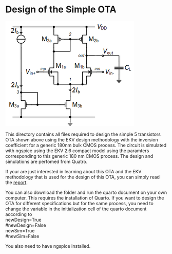# Design of the Simple OTA

![Simple OTA.](/Amplifiers/OTAs/Simple%20OTA/Figures/Simple_OTA.png)

This directory contains all files required to design the simple 5 transistors OTA shown above using the EKV design methodology with the inversion coefficient for a generic 180nm bulk CMOS process. The circuit is simulated with ngspice using the EKV 2.6 compact model using the paramters corresponding to this generic 180 nm CMOS process.
The design and simulations are perfomed from Quatro.

If your are just interested in learning about this OTA and the EKV methodology that is used for the design of this OTA, you can simply read the [report](/Amplifiers/OTAs/Simple%20OTA/Simple_OTA.pdf).

You can  also download the folder and run the quarto document on your own computer. This requires the installation of Quarto. If you want to design the OTA for different specifications but for the same process, you need to change the variable in the initialization cell of the quarto document according to  
newDesign=True  
#newDesign=False  
newSim=True  
#newSim=False  

You also need to have ngspice installed.
